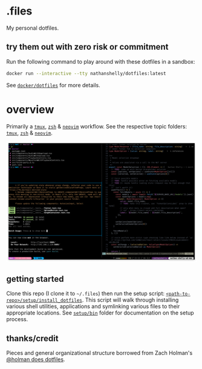 # .files

My personal dotfiles.

## try them out with zero risk or commitment

Run the following command to play around with these dotfiles in a sandbox:

```bash
docker run --interactive --tty nathanshelly/dotfiles:latest
```

See [`docker/dotfiles`](./docker/dotfiles) for more details.

# overview

Primarily a [`tmux`](https://github.com/tmux/tmux), [`zsh`](https://www.zsh.org) & [`neovim`](https://github.com/neovim/neovim) workflow. See the respective topic folders: [`tmux`](./tmux), [`zsh`](./zsh) & [`neovim`](./neovim).

![workflow](assets/workflow.png 'workflow')

## getting started

Clone this repo (I clone it to `~/.files`) then run the setup script: [`<path-to-repo>/setup/install_dotfiles`](./setup/install_dotfiles). This script will walk through installing various shell utilities, applications and symlinking various files to their appropriate locations. See [`setup/bin`](./setup/bin/) folder for documentation on the setup process.

## thanks/credit

Pieces and general organizational structure borrowed from Zach Holman's [@holman does dotfiles](https://github.com/holman/dotfiles).

